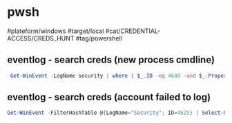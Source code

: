 # pwsh

#plateform/windows #target/local #cat/CREDENTIAL-ACCESS/CREDS_HUNT #tag/powershell 


## eventlog -  search creds (new process cmdline)
```powershell
 Get-WinEvent -LogName security | where { $_.ID -eq 4688 -and $_.Properties[8].Value -like '*/user*'} | Select-Object @{name='CommandLine';expression={ $_.Properties[8].Value }}
```

## eventlog -  search creds (account failed to log)
```powershell
Get-WinEvent -FilterHashTable @{LogName="Security"; ID=4625} | Select-Object TimeCreated, Message | Format-Table -Wrap > c:\temp\4625.txt ; gc C:\temp\4625.txt | Select-String "Account Name"

```

